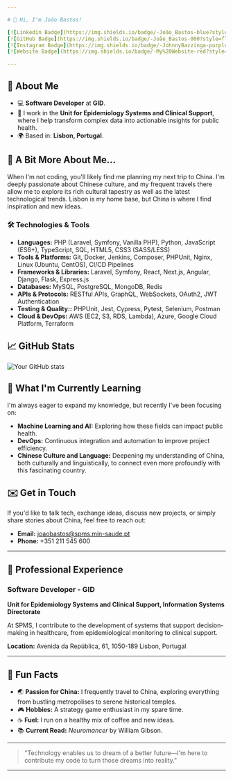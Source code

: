 ```yaml
---

# 👋 Hi, I'm João Bastos!

[![Linkedin Badge](https://img.shields.io/badge/-João_Bastos-blue?style=flat-square&logo=Linkedin&logoColor=white&link=https://www.linkedin.com/in/joaobastos99/)](https://www.linkedin.com/in/joaobastos99/) 
[![GitHub Badge](https://img.shields.io/badge/-João_Bastos-000?style=flat-square&logo=Github&logoColor=white&link=https://github.com/JohnnyBazzinga)](https://github.com/JohnnyBazzinga)
[![Instagram Badge](https://img.shields.io/badge/-JohnnyBazzinga-purple?style=flat-square&logo=instagram&logoColor=white&link=https://www.instagram.com/johnnybazzinga/)](https://www.instagram.com/johnnybazzinga/)
[![Website Badge](https://img.shields.io/badge/-My%20Website-red?style=flat-square&logo=internet-explorer&logoColor=white&link=https://joaobastos.pt/)](https://joaobastos.pt/)

---
```


## 🚀 About Me

- 💻 **Software Developer** at **GID**.
- 🧬 I work in the **Unit for Epidemiology Systems and Clinical Support**, where I help transform complex data into actionable insights for public health.
- 🌍 Based in: **Lisbon, Portugal**.

## 🌟 A Bit More About Me...

When I'm not coding, you'll likely find me planning my next trip to China. I'm deeply passionate about Chinese culture, and my frequent travels there allow me to explore its rich cultural tapestry as well as the latest technological trends. Lisbon is my home base, but China is where I find inspiration and new ideas.

### 🛠️ Technologies & Tools

- **Languages:** PHP (Laravel, Symfony, Vanilla PHP), Python, JavaScript (ES6+), TypeScript, SQL, HTML5, CSS3 (SASS/LESS)
- **Tools & Platforms:** Git, Docker, Jenkins, Composer, PHPUnit, Nginx, Linux (Ubuntu, CentOS), CI/CD Pipelines
- **Frameworks & Libraries:** Laravel, Symfony, React, Next.js, Angular, Django, Flask, Express.js
- **Databases:** MySQL, PostgreSQL, MongoDB, Redis
- **APIs & Protocols:** RESTful APIs, GraphQL, WebSockets, OAuth2, JWT Authentication
- **Testing & Quality::** PHPUnit, Jest, Cypress, Pytest, Selenium, Postman
- **Cloud & DevOps:** AWS (EC2, S3, RDS, Lambda), Azure, Google Cloud Platform, Terraform

## 📈 GitHub Stats

![Your GitHub stats](https://github-readme-stats.vercel.app/api?username=johnnybazzinga&show_icons=true&theme=radical)

## 🧩 What I'm Currently Learning

I'm always eager to expand my knowledge, but recently I've been focusing on:

- **Machine Learning and AI:** Exploring how these fields can impact public health.
- **DevOps:** Continuous integration and automation to improve project efficiency.
- **Chinese Culture and Language:** Deepening my understanding of China, both culturally and linguistically, to connect even more profoundly with this fascinating country.

## ✉️ Get in Touch

If you'd like to talk tech, exchange ideas, discuss new projects, or simply share stories about China, feel free to reach out:

- **Email:** joaobastos@spms.min-saude.pt
- **Phone:** +351 211 545 600

---

## 💼 Professional Experience

### **Software Developer - GID**
**Unit for Epidemiology Systems and Clinical Support, Information Systems Directorate**

At SPMS, I contribute to the development of systems that support decision-making in healthcare, from epidemiological monitoring to clinical support.

**Location:** Avenida da República, 61, 1050-189 Lisbon, Portugal

---

## 🎨 Fun Facts

- 🌏 **Passion for China:** I frequently travel to China, exploring everything from bustling metropolises to serene historical temples.
- 🎮 **Hobbies:** A strategy game enthusiast in my spare time.
- ☕ **Fuel:** I run on a healthy mix of coffee and new ideas.
- 📚 **Current Read:** *Neuromancer* by William Gibson.

---

> "Technology enables us to dream of a better future—I'm here to contribute my code to turn those dreams into reality."

---
